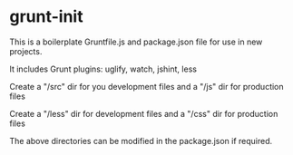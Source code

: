 grunt-init
==========

This is a boilerplate Gruntfile.js and package.json file for use in new projects. 

It includes Grunt plugins: uglify, watch, jshint, less

Create a "/src" dir for you development files and a "/js" dir for production files

Create a "/less" dir for development files and a "/css" dir for production files

The above directories can be modified in the package.json if required. 
